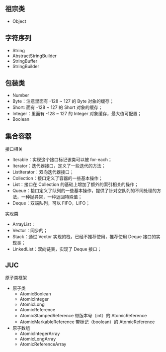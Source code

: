 ## 祖宗类
- Object

## 字符序列
- String
- AbstractStringBuilder
- StringBuffer
- StringBuilder

## 包装类
- Number
- Byte：注意里面有 -128 ~ 127 的 Byte 对象的缓存；
- Short: 面有 -128 ~ 127 的 Short 对象的缓存；
- Integer：里面有 -128 ~ 127 的 Integer 对象缓存，最大值可配置；
- Boolean

## 集合容器
接口相关
- Iterable：实现这个接口标记该类可以被 for-each；
- Iterator：迭代器接口，定义了一些迭代的方法；
- ListIterator：双向迭代器接口；
- Collection：接口定义了容器的一些基本操作；
- List：接口在 Collection 的基础上增加了额外的索引相关的操作；
- Queue：接口定义了队列的一些基本操作，提供了针对空队列的不同处理的方法，一种抛异常，一种返回特殊值；
- Deque：双端队列，可以 FIFO，LIFO；

实现类
- ArrayList：
- Vector：同步的；
- Stack：通过 Vector 实现的栈，已经不推荐使用，推荐使用 Deque 接口的实现类；
- LinkedList：双向链表，实现了 Deque 接口；

## JUC
原子类框架
- 原子类
    - AtomicBoolean
    - AtomicInteger
    - AtomicLong
    - AtomicReference
    - AtomicStampedReference 带版本号（int）的 AtomicReference
    - AtomicMarkableReference 带标记（boolean）的 AtomicReference
- 原子数组
  - AtomicIntegerArray
  - AtomicLongArray
  - AtomicReferenceArray